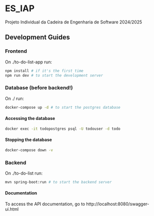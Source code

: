 # ES_IAP
Projeto Individual da Cadeira de Engenharia de Software 2024/2025

## Development Guides

### Frontend
On ./to-do-list-app run:

```bash
npm install # if it's the first time
npm run dev # to start the development server
```

### Database (before backend!)
On ./ run:

```bash
docker-compose up -d # to start the postgres database
```

#### Accessing the database

```bash
docker exec -it todopostgres psql -U todouser -d todo
```

#### Stopping the database

```bash
docker-compose down -v
```

### Backend
On ./to-do-list run:

```bash
mvn spring-boot:run # to start the backend server
```

#### Documentation
To access the API documentation, go to http://localhost:8080/swagger-ui.html
